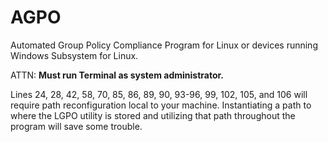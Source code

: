 # AGPO
Automated Group Policy Compliance Program for Linux or devices running Windows Subsystem for Linux.

ATTN: **Must run Terminal as system administrator.**

Lines 24, 28, 42, 58, 70, 85, 86, 89, 90, 93-96, 99, 102, 105, and 106 will require path reconfiguration local to your machine. Instantiating a path to where the LGPO utility is stored and utilizing that path throughout the program will save some trouble. 

